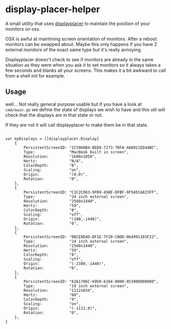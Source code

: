 # display-placer-helper

A small utility that uses [displayplacer](https://github.com/jakehilborn/displayplacer) to maintain the position of your monitors on osx.

OSX is awful at maintining screen orientation of monitors. After a reboot monitors can be swapped about. Maybe this only happens if you have 2 external monitors of the exact same type but it's really annoying.

Displayplacer doesn't check to see if monitors are already in the same situation as they were when you ask it to set monitors so it always takes a few seconds and blanks all your screens. This makes it a bit awkward to call from a shell init for example.

## Usage

well... Not really general purpose usable but if you have a look at `cmd/main.go` we define the state of displays we wish to have and this util will check that the displays are in that state or not.

If they are not it will call displayplacer to make them be in that state.

```@golang

var myDisplays = []displayplacer.Display{
	{
		PersistentScreenID: "1C5968B4-BED8-7273-7BFA-4A8911ED44BC",
		Type:               "MacBook built in screen",
		Resolution:         "1680x1050",
		Hertz:              "N/A",
		ColorDepth:         "8",
		Scaling:            "on",
		Origin:             "(0,0)",
		Rotation:           "0",
	},
	{
		PersistentScreenID: "C3C2CD03-9FB9-45BE-DFBF-9F5A5CA823FF",
		Type:               "24 inch external screen",
		Resolution:         "2560x1440",
		Hertz:              "59",
		ColorDepth:         "8",
		Scaling:            "off",
		Origin:             "(180,-1440)",
		Rotation:           "0",
	},
	{
		PersistentScreenID: "0BCE8D4D-DF1E-7F20-CBDD-064991103F22",
		Type:               "24 inch external screen",
		Resolution:         "2560x1440",
		Hertz:              "59",
		ColorDepth:         "8",
		Scaling:            "off",
		Origin:             "(-2380,-1440)",
		Rotation:           "0",
	},
	{
		PersistentScreenID: "6161706C-6950-6164-0000-053900000000",
		Type:               "19 inch external screen",
		Resolution:         "1112x834",
		Hertz:              "60",
		ColorDepth:         "4",
		Scaling:            "on",
		Origin:             "(-1112,0)",
		Rotation:           "0",
	},
}
```